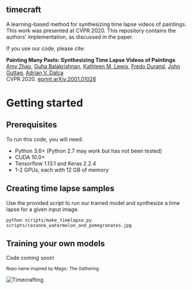 ## timecraft
A learning-based method for synthesizing time lapse videos of paintings. This work was presented at CVPR 2020. This repository contains the authors' implementation, as discussed in the paper. 

If you use our code, please cite:

**Painting Many Pasts: Synthesizing Time Lapse Videos of Paintings**  
[Amy Zhao](https://people.csail.mit.edu/xamyzhao), [Guha Balakrishnan](https://people.csail.mit.edu/balakg/), [Kathleen M. Lewis](https://katiemlewis.github.io/), [Fredo Durand](https://people.csail.mit.edu/fredo), [John Guttag](https://people.csail.mit.edu/guttag), [Adrian V. Dalca](adalca.mit.edu)  
CVPR 2020. [eprint arXiv:2001.01026](https://arxiv.org/abs/2001.01026)

# Getting started
## Prerequisites
To run this code, you will need:
* Python 3.6+ (Python 2.7 may work but has not been tested)
* CUDA 10.0+
* Tensorflow 1.13.1 and Keras 2.2.4
* 1-2 GPUs, each with 12 GB of memory

## Creating time lapse samples
Use the provided script to run our trained model and synthesize a time lapse for a given input image.
```
python scripts/make_timelapse.py scripts/cezanne_watermelon_and_pomegranates.jpg
```

## Training your own models
Code coming soon!

<sub>Repo name inspired by Magic: The Gathering.</sub>

![Timecrafting](https://gatherer.wizards.com/Handlers/Image.ashx?multiverseid=129012&type=card)
